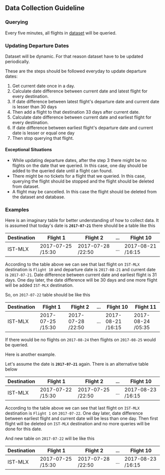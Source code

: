 ## **Data Collection Guideline**

### **Querying**

Every five minutes, all flights in [dataset](!!FlightListLinkiEklenecek!!) will be queried.

### **Updating Departure Dates**

Dataset will be dynamic. For that reason dataset have to be updated periodically.

These are the steps should be followed everyday to update departure dates:

1. Get current date once in a day.
2. Calculate date difference between current date and latest flight for every destination.
3. If date difference between latest flight's departure date and current date is lesser than 30 days
4. Then add a flight to that destination 33 days after current date.
5. Calculate date difference between current date and earliest flight for every destination.
6. If date difference between earliest flight's departure date and current date is lesser or equal one day
7. Then stop querying that flight.

#### Exceptional Situations

* While updating departure dates, after the step 3 there might be no flights on the date that we queried. In this case, one day should be added to the queried date until a flight can found.
* There might be no tickets for a flight that we queried. In this case, querying the flight should be stopped and the flight should be deleted from dataset.
* A flight may be cancelled. In this case the flight should be deleted from the dataset and database.

### Examples

Here is an imaginary table for better understanding of how to collect data. It is assumed that today's date is **`2017-07-21`** there should be a table like this

| Destination |Flight 1|Flight 2|...|Flight 10|
|-------------|--------|--------|---|--------|
| IST-MLX     |2017-07-25 /15:30|2017-07-28 /22:50|...|2017-08-21 /16:15|

According to the table above we can see that last flight on `IST-MLX` destination is `Flight 10` and departure date is `2017-08-21` and current date is `2017-07-21`. Date difference between current date and earliest flight is 31 days. One day later, the date difference will be 30 days and one more flight will be added `IST-MLX` destination.

So, on `2017-07-22` table should be like this

| Destination |Flight 1|Flight 2|...|Flight 10|Flight 11|
|-------------|--------|--------|---|---------|---|
| IST-MLX     |2017-07-25 /15:30|2017-07-28 /22:50|...|2017-08-21 /16:15|2017-08-24 /05:35|
If there would be no flights on `2017-08-24` then flights on `2017-08-25` would be queried.

Here is another example.

Let's assume the date is **`2017-07-21`** again. There is an alternative table below

| Destination |Flight 1|Flight 2|...|Flight 10|
|-------------|--------|--------|---|--------|
| IST-MLX     |2017-07-22 /15:30|2017-07-25 /22:50|...|2017-08-23 /16:15|

According to the table above we can see that last flight on `IST-MLX` destination is `Flight 1` on `2017-07-22`. One day later, date difference between earliest flight and current date will be less than one day. Then first flight will be deleted on `IST-MLX` destination and no more queries will be done for this date.

And new table on `2017-07-22` will be like this

| Destination |Flight 1|Flight 2|...|Flight 10|
|-------------|--------|--------|---|--------|
| IST-MLX     |2017-07-25 /15:30|2017-07-28 /22:50|...|2017-08-23 /16:15|
